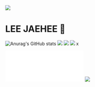 
<img src="https://capsule-render.vercel.app/api?type=wave&color=auto&height=300&section=header&text=LEE%20render&fontSize=90" />

# LEE JAEHEE 👋

![Anurag's GitHub stats](https://github-readme-stats.vercel.app/api?username=dlwogmlzz&show_icons=true&theme=radical)
<img src="https://img.shields.io/badge/Spring-6DB33F?style=flat-square&logo=Spring&logoColor=white"/>
<img src="https://img.shields.io/badge/Python-3776AB?style=for-the-badge&logo=Python&logoColor=white">
<img src="[https://img.shields.io/badge/Python-3776AB?style=for-the-badge&logo=Python&logoColor=white](https://img.shields.io/badge/chatGPT-74aa9c?style=for-the-badge&logo=openai&logoColor=white)">
x

<img src="https://raw.githubusercontent.com/dkssud8150/github-stats-transparent/output/generated/languages.svg" width="49.2%" />
<img src="https://img.shields.io/badge/React-61DAFB?style=for-the-badge&logo=React&logoColor=white">







<!--
**dlwogmlzz/dlwogmlzz** is a ✨ _special_ ✨ repository because its `README.md` (this file) appears on your GitHub profile.

Here are some ideas to get you started:

- 🔭 I’m currently working on ...
- 🌱 I’m currently learning ...
- 👯 I’m looking to collaborate on ...
- 🤔 I’m looking for help with ...
- 💬 Ask me about ...
- 📫 How to reach me: ...
- 😄 Pronouns: ...
- ⚡ Fun fact: ...
-->
